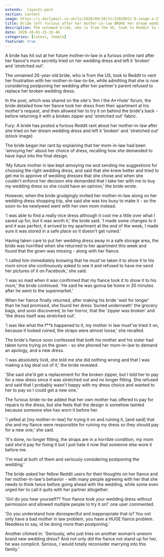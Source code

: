 ```yaml
---
extends: _layouts.post
section: content
image: https://i.dailymail.co.uk/1s/2020/09/30/21/33829012-0-image-a-270_1601497125583.jpg 
title: Bride left furious after her mother-in-law BROKE her dream wedding dress 
description: The unnamed bride, who is from the US, took to Reddit to air her grievances against her mother-in-law-to-be, detailing the saga with her wedding dress. 
date: 2020-10-01-15-33-48 
categories: [latest, female] 
featured: true 
--- 
```

A bride has hit out at her future mother-in-law in a furious online rant after her fiance's mom secretly tried on her wedding dress and left it 'broken' and 'stretched out'. 

The unnamed 26-year-old bride, who is from the US, took to Reddit to vent her frustration with her mother-in-law-to-be, while admitting that she is now considering postponing her wedding after her partner's parent refused to replace her broken wedding dress. 

In the post, which was shared on the site's 'Am I the A**hole' forum, the bride detailed how her fiance took her dress from their apartment at his mother's request, and then allowed her to try it on behind the bride's back - before returning it with a broken zipper and 'stretched out' fabric. 

Fury: A bride has posted a furious Reddit rant about her mother-in-law after she tried on her dream wedding dress and left it 'broken' and 'stretched out' (stock image)

The bride began her rant by explaining that her mom-in-law had been 'annoying her' about her choice of dress, recalling how she demanded to have input into the final design. 

'My future mother in law kept annoying me and sending me suggestions for choosing the right wedding dress, and said that she knew better and tried to get me to approve of wedding dresses that she chose and when she couldn't enforce her decision she demanded that I take her with me to buy my wedding dress so she could have an opinion,' the bride wrote. 

However, when the bride grudgingly invited her mother-in-law along on her wedding dress shopping trip, she said she was too busy to make it - so the soon-to-be newlywed went with her own mom instead. 

'I was able to find a really nice dress although it cost me a little over what I saved up for, but it was worth it,' the bride said. 'I made some changes to it and it was perfect, it arrived to my apartment at the end of the week, I made sure it was stored in a safe place so it doesn't get ruined.'

Having taken care to put her wedding dress away in a safe storage area, the bride was horrified when she returned to her apartment this week and found that the gown was missing - along with her fiance.  

'I called him immediately knowing that he must've taken it to show it to his mom since she continuously asked to see it and refused to have me send her pictures of it on Facebook,' she said. 

'I was so mad when it was confirmed that my fiance took it to show it to his mom,' the bride continued. 'He said he was gonna be home in 30 minutes after he went to the supermarket.'

When her fiance finally returned, after making his bride 'wait for longer' than he had promised, she found her dress 'buried underneath' the grocery bags, and soon discovered, to her horror, that the 'zipper was broken' and 'the dress itself was stretched out'. 

'I was like what the f**k happened to it, my mother in law must've tried it on, because it looked ruined, the straps were almost loose,' she recalled. 

The bride's fiance soon confessed that both his mother and his sister had taken turns trying on the gown - so she phoned her mom-in-law to demand an apology, and a new dress. 

'I was absolutely livid, she told me she did nothing wrong and that I was making a big deal out of it,' the bride revealed. 

'She said she'd get a replacement for the broken zipper, but I told her to pay for a new dress since it was stretched out and no longer fitting. She refused and said that I probably wasn't happy with my dress choice and wanted to her to pay so I could get a new one.' 

The furious bride-to-be added that her own mother has offered to pay for repairs to the dress, but she feels that the design is somehow tainted because someone else has worn it before her. 

'I yelled at [my mother-in-law] for trying it on and ruining it, [and said] that she and my fiance were responsible for ruining my dress so they should pay for a new one,' she said. 

'It's done, no longer fitting, the straps are in a horrible condition, my mom said she'd pay for fixing it but I just hate it now that someone else wore it before me.

'I'm mad at both of them and seriously considering postponing the wedding.'

The bride asked her fellow Reddit users for their thoughts on her fiance and her mother-in-law's behavior - with many people agreeing with her that she needs to think twice before going ahead with the wedding, while some even urged her to call it quits with her partner altogether. 

'Girl do you hear yourself?? Your fiance took your wedding dress without permission and allowed multiple people to try it on!' one user commented. 

'Do you understand how disrespectful and inappropriate that is? You not only have a bad mother in law problem, you have a HUGE fiance problem. Needless to say, id be doing more than postponing.'

Another chimed in: 'Seriously, who just tries on another woman’s unworn brand new wedding dress? And not only did the fiance not stand up for her, he was complicit. Serious, I would totally reconsider marrying into this family.'

